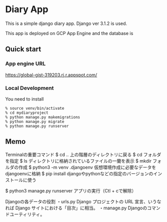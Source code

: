 # Diary App
This is a simple django diary app. Django ver 3.1.2 is used. 

This app is deployed on GCP App Engine and
the database is 

## Quick start
### App engine URL
https://global-gist-319203.rj.r.appspot.com/

### Local Development
You need to install 
```
% source venv/bin/activate
% cd mydiaryproject
% python manage.py makemigrations
% python manage.py migrate
% python manage.py runserver
```

## Memo
Terminalの重要コマンド
$ cd .. 上の階層のディレクトリに戻る
$ cd フォルダを指定
$ ls ディレクトリに格納されているファイルの一蘭を表示
$ mkdir フォルダの作成
$ python3 -m venv .djangoenv 仮想環境作成に必要なデータをdjangoenvに格納
$ pip install djangoやpythonなどの指定のバージョンのインストールに使う

$ python3 manage.py runserver アプリの実行（Ctl + cで解除）

Djangoの各データの役割
・urls.py
Django プロジェクトの URL 宣言、いうなれば Django サイトにおける「目次」に相当。
・manage.py
Djangoのコマンドユーティリティ。





